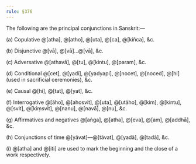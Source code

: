 ```yaml
---
rule: §376
---
```


The following are the principal conjunctions in Sanskrit:—

(a) Copulative @[atha], @[atho], @[uta], @[ca], @[kiñca], &c.

(b) Disjunctive @[vā], @[vā]...@[vā], &c.

(c) Adversative @[athavā], @[tu], @[kintu], @[param], &c.

(d) Conditional @[cet], @[yadi], @[yadyapi], @[nocet], @[noced], @[hi] (used in sacrificial ceremonies), &c.

(e) Causal @[hi], @[tat], @[yat], &c.

(f) Interrogative @[āho], @[ahosvit], @[uta], @[utāho], @[kim], @[kintu], @[svit], @[kiṃsvit], @[nanu], @[navā], @[nu], &c.

(g) Affirmatives and negatives @[aṅga], @[atha], @[eva], @[am], @[addhā], &c.

(h) Conjunctions of time @[yāvat]—@[tāvat], @[yadā], @[tadā], &c.

(i) @[atha] and @[iti] are used to mark the beginning and the close of a work respectively.